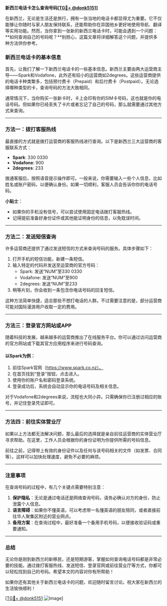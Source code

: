 **新西兰电话卡怎么查询号码[[TG💪+ @donk5151](https://t.me/s/donk5151)]**

在新西兰，无论是生活还是旅行，拥有一张当地的电话卡都显得尤为重要。它不仅能够让你随时与家人朋友保持联系，还能帮助你在异国他乡更好地使用导航、翻译等实用功能。然而，当你拿到一张新的新西兰电话卡时，可能会遇到一个问题：**如何查询自己的号码呢？**别担心，这篇文章将详细解答这个问题，并提供多种方法供你参考。

### 新西兰电话卡的基本信息

首先，让我们了解一下新西兰电话卡的一些基本信息。新西兰主要由两大运营商主导——Spark和Vodafone，此外还有较小的运营商如2degrees。这些运营商提供的电话卡种类繁多，包括预付费卡（Prepaid）和后付费卡（Postpaid）。无论选择哪种类型的卡，查询号码的方法大致相同。

通常情况下，当你购买一张新卡时，卡上会印有你的SIM卡号码，这也就是你的电话号码。但如果你已经丢失了卡片或者忘记了自己的号码，那么就需要通过其他方式来查询。

---

### 方法一：拨打客服热线

最直接的方式就是拨打运营商的客服热线进行查询。以下是新西兰三大运营商的客服联系方式：

- **Spark**: 330 0330  
- **Vodafone**: 900  
- **2degrees**: 233  

拨通客服后，按照语音提示操作即可。一般来说，你需要输入一些个人信息，比如姓名或账户密码，以便确认身份。如果一切顺利，客服人员会告诉你你的电话号码。

**小贴士**：  
- 如果你的手机没有信号，可以尝试使用固定电话拨打客服热线。
- 记得提前准备好身份证件或其他能证明身份的信息，以免耽误时间。

---

### 方法二：发送短信查询

许多运营商还提供了通过发送短信的方式来查询号码的服务。具体步骤如下：

1. 打开手机的短信功能，新建一条短信。
2. 输入特定的代码并发送至运营商的官方号码：
   - Spark: 发送“NUM”至330 0330
   - Vodafone: 发送“NUM”至900
   - 2degrees: 发送“NUM”至233
3. 稍等片刻，你会收到一条包含你电话号码的回复短信。

这种方法简单快捷，适合那些不想打电话的人群。不过需要注意的是，部分运营商可能对国际漫游用户收取一定的费用。

---

### 方法三：登录官方网站或APP

随着科技的发展，越来越多的运营商推出了在线服务平台。你可以通过访问运营商的官方网站或下载其官方应用程序来进行号码查询。

#### 以Spark为例：
1. 前往Spark官网（https://www.spark.co.nz）。
2. 在首页找到“登录”按钮，点击进入。
3. 使用你的账户名和密码登录系统。
4. 登录成功后，系统会自动显示你的电话号码及相关信息。

对于Vodafone和2degrees来说，流程也大同小异。只需确保你已注册过相应的账号，并记住登录凭证即可。

---

### 方法四：前往实体营业厅

如果以上方法都无法解决问题，那么最后的选择就是亲自前往运营商的实体营业厅寻求帮助。在这里，工作人员会根据你的身份证明为你提供所需的号码信息。

前往之前，记得带上有效的身份证件以及任何与该号码相关的文件（如发票、合同等）。这样可以加快处理速度，避免不必要的麻烦。

---

### 注意事项

在查询号码的过程中，有几个关键点需要特别注意：

1. **保护隐私**：无论是通过电话还是网络查询号码，请务必确认对方的身份，防止泄露个人信息。
2. **语言障碍**：如果你不懂英语，可以考虑带一名懂英语的朋友陪同，或者直接前往华人聚集区附近的营业网点。
3. **备用方案**：在查询过程中，最好准备一个备用手机号码，以便接收验证码或重要通知。

---

### 总结

无论你是刚到新西兰的新移民，还是短期游客，掌握如何查询电话号码都是非常必要的技能。通过拨打客服热线、发送短信、登录官网或前往营业厅等方式，你都可以轻松找到自己的号码。希望本文的内容对你有所帮助！

如果你还有其他关于新西兰电话卡的问题，欢迎随时留言讨论。祝大家在新西兰的生活愉快顺利！

[[TG💪+ @donk5151](https://t.me/s/donk5151) ![Image](https://i.postimg.cc/rwNCRYN7/Snipaste-2025-04-30-17-27-05.png)]